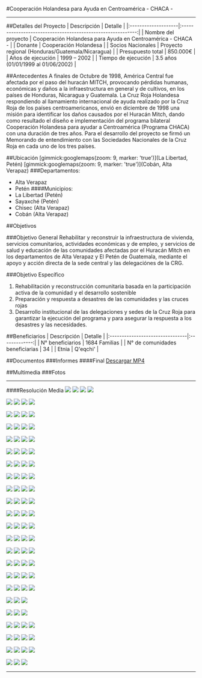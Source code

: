 #Cooperación Holandesa para Ayuda en Centroamérica - CHACA -
- - - - - - - - - - - - - - - - - - - - - - - - - - - - - - - - - - -

##Detalles del Proyecto
| Descripción         | Detalle                                                     |
|:--------------------|:-----------------------------------------------------------:|
| Nombre del proyecto | Cooperación Holandesa para Ayuda en Centroamérica - CHACA - |
| Donante             | Cooperación Holandesa |
| Socios Nacionales   | Proyecto regional (Honduras/Guatemala/Nicaragua) |
| Presupuesto total   | 850.000€ |
| Años de ejecución   | 1999 – 2002 |
| Tiempo de ejecución | 3.5 años (01/01/1999 al 01/06/2002) |


##Antecedentes
A finales de Octubre de 1998, América Central fue afectada por el paso del huracán MITCH, provocando pérdidas humanas, económicas y daños a la infraestructura en general y de cultivos, en los países de Honduras, Nicaragua y Guatemala. La Cruz Roja Holandesa respondiendo al llamamiento internacional de ayuda realizado por la Cruz Roja de los países centroamericanos, envió en diciembre de 1998 una misión para identificar los daños causados por el Huracán Mitch, dando como resultado el diseño e implementación del programa bilateral Cooperación Holandesa para ayudar a Centroamérica (Programa CHACA) con una duración de tres años. Para el desarrollo del proyecto se firmó un Memorando de entendimiento con las Sociedades Nacionales de la Cruz Roja en cada uno de los tres países.

##Ubicación
[gimmick:googlemaps(zoom: 9, marker: 'true')](La Libertad, Petén)
[gimmick:googlemaps(zoom: 9, marker: 'true')](Cobán, Alta Verapaz)
###Departamentos:
* Alta Verapaz
* Petén
####Municipios:
* La Libertad (Petén)
* Sayaxché (Petén)
* Chisec (Alta Verapaz)
* Cobán (Alta Verapaz)


##Objetivos

###Objetivo General
Rehabilitar y reconstruir la infraestructura de vivienda, servicios comunitarios, actividades económicas y de empleo, y servicios de salud y educación de las comunidades afectadas por el Huracán Mitch en los departamentos de Alta Verapaz y El Petén de Guatemala, mediante el apoyo y acción directa de la sede central y las  delegaciónes de la CRG.

###Objetivo Específico
1. Rehabilitación y reconstrucción comunitaria basada en la participación activa de la comunidad y el desarrollo sostenible
2. Preparación y respuesta a desastres de las comunidades y las cruces rojas
3. Desarrollo institucional de las delegaciones y sedes de la Cruz Roja para garantizar la ejecución del programa y para asegurar la respuesta a los desastres y las necesidades.

##Beneficiarios
| Descripción                     | Detalle       |
|:--------------------------------|:-------------:|
| N° beneficiarios                | 1684 Familias |
| N° de comunidades beneficiarias | 34            |
| Etnia                           | Q'eqchi'      |


##Documentos
###Informes
####Final
[](http://youtu.be/T1d_02MlYEM)
<a class="descarga-pdf" href="p02-chaca/2-informes/informe_final.mp4">Descargar MP4</a>

##Multimedia
###Fotos
- - -

####Resolución Media
![](p02-chaca/6-fotografias/01.jpg)
![](p02-chaca/6-fotografias/02.JPG)
![](p02-chaca/6-fotografias/03.JPG)
![](p02-chaca/6-fotografias/04.JPG)

![](p02-chaca/6-fotografias/05-champey.JPG)
![](p02-chaca/6-fotografias/06.JPG)
![](p02-chaca/6-fotografias/07.JPG)
![](p02-chaca/6-fotografias/08-catarata.JPG)

![](p02-chaca/6-fotografias/09.JPG)
![](p02-chaca/6-fotografias/11.JPG)
![](p02-chaca/6-fotografias/12.JPG)
![](p02-chaca/6-fotografias/13.JPG)

![](p02-chaca/6-fotografias/14.JPG)
![](p02-chaca/6-fotografias/15.JPG)
![](p02-chaca/6-fotografias/17.JPG)
![](p02-chaca/6-fotografias/18.JPG)

![](p02-chaca/6-fotografias/19.JPG)
![](p02-chaca/6-fotografias/20.JPG)
![](p02-chaca/6-fotografias/21.JPG)
![](p02-chaca/6-fotografias/22.JPG)

![](p02-chaca/6-fotografias/23.JPG)
![](p02-chaca/6-fotografias/24.JPG)
![](p02-chaca/6-fotografias/29.JPG)
![](p02-chaca/6-fotografias/30.JPG)

![](p02-chaca/6-fotografias/31.JPG)
![](p02-chaca/6-fotografias/33.JPG)
![](p02-chaca/6-fotografias/34.JPG)
![](p02-chaca/6-fotografias/35.JPG)

![](p02-chaca/6-fotografias/36.JPG)
![](p02-chaca/6-fotografias/37.JPG)
![](p02-chaca/6-fotografias/38.JPG)
![](p02-chaca/6-fotografias/39.JPG)

![](p02-chaca/6-fotografias/42.JPG)
![](p02-chaca/6-fotografias/43.JPG)
![](p02-chaca/6-fotografias/44.JPG)
![](p02-chaca/6-fotografias/45.JPG)

![](p02-chaca/6-fotografias/46.JPG)
![](p02-chaca/6-fotografias/48.JPG)
![](p02-chaca/6-fotografias/49.JPG)
![](p02-chaca/6-fotografias/50.JPG)

![](p02-chaca/6-fotografias/53.JPG)
![](p02-chaca/6-fotografias/56.JPG)
![](p02-chaca/6-fotografias/57.JPG)
![](p02-chaca/6-fotografias/58.JPG)

![](p02-chaca/6-fotografias/59.JPG)
![](p02-chaca/6-fotografias/60.JPG)
![](p02-chaca/6-fotografias/61.JPG)
![](p02-chaca/6-fotografias/62.JPG)

![](p02-chaca/6-fotografias/64.JPG)
![](p02-chaca/6-fotografias/65.JPG)
![](p02-chaca/6-fotografias/66.JPG)
![](p02-chaca/6-fotografias/67.JPG)

![](p02-chaca/6-fotografias/68.JPG)
![](p02-chaca/6-fotografias/71.JPG)
![](p02-chaca/6-fotografias/72.JPG)
![](p02-chaca/6-fotografias/75.JPG)

![](p02-chaca/6-fotografias/76.JPG)
![](p02-chaca/6-fotografias/77.JPG)
![](p02-chaca/6-fotografias/78.JPG)
![](p02-chaca/6-fotografias/80.JPG)

![](p02-chaca/6-fotografias/81.JPG)
![](p02-chaca/6-fotografias/82.JPG)
![](p02-chaca/6-fotografias/87.JPG)
![](p02-chaca/6-fotografias/88.JPG)

![](p02-chaca/6-fotografias/89.JPG)
![](p02-chaca/6-fotografias/90.JPG)
![](p02-chaca/6-fotografias/91.JPG)
![](p02-chaca/6-fotografias/92.JPG)

![](p02-chaca/6-fotografias/93.JPG)
![](p02-chaca/6-fotografias/96.JPG)
![](p02-chaca/6-fotografias/97.JPG)

![](p02-chaca/6-fotografias/catarata.JPG)
![](p02-chaca/6-fotografias/champey.JPG)
![](p02-chaca/6-fotografias/rubel-chaim.JPG)

![](p02-chaca/6-fotografias/07.JPG)
![](p02-chaca/6-fotografias/16.JPG)
![](p02-chaca/6-fotografias/25.JPG)
![](p02-chaca/6-fotografias/26.JPG)

![](p02-chaca/6-fotografias/27.JPG)
![](p02-chaca/6-fotografias/32.JPG)
![](p02-chaca/6-fotografias/40.JPG)
![](p02-chaca/6-fotografias/41.JPG)

![](p02-chaca/6-fotografias/47.JPG)
![](p02-chaca/6-fotografias/51.JPG)
![](p02-chaca/6-fotografias/52.JPG)
![](p02-chaca/6-fotografias/54.JPG)

![](p02-chaca/6-fotografias/55.JPG)
![](p02-chaca/6-fotografias/73.JPG)
![](p02-chaca/6-fotografias/74.JPG)

- - - - - - - - - - - - - - - - - - - - - - - - - - - - - - - - - - -

[p01]: proyectos/p01.md	"Programa para el Desarrollo"
[p02]: proyectos/p02.md	"Cooperación Holandesa para Ayuda en Centroamérica -CHACA-"
[p03]: proyectos/p03.md	"Atención a la salud preventiva, agua y saneamiento en 12 comunidades de Alta Verapaz, Guatemala"
[p04]: proyectos/p04.md	"Fortalecimiento de las Capacidades para la mitigación de desastres en el Municipio de Cobán y 30 comunidades de la cuenca del Río Chixoy"
[p05]: proyectos/p05.md	"Reduciendo los Riesgos en Comunidades Vulnerables del  Municipio de Santo Domingo, Departamento de Suchitepéquez, Guatemala"
[p06]: proyectos/p06.md	"Fortaleciendo capacidades ante los riesgos de Cambio Climático en el Oriente de Guatemala"
[p07]: proyectos/p07.md	"Reducción de Vulnerabilidades ante los efectos del Cambio Climático en Guatemala, Fase II"
[p08]: proyectos/p08.md	"Trabajando juntos podemos reducir los riesgos en las comunidades vulnerables de Champerico y Retalhuleu, Guatemala"
[p09]: proyectos/p09.md	"Respuesta inmediata ante las inundaciones provocadas por la Tormenta AGATHA, en la región suroccidente de Guatemala"
[p10]: proyectos/p10.md	"Fortaleciendo la Resiliencia de las comunidades ante los efectos de los desastres en parcelamiento La Máquina, Suchitepéquez y Retalhuleu"
[p11]: proyectos/p11.md	"Reducción del riesgo de desastres incrementados por el Cambio Climático"
[p12]: proyectos/p12.md	"Respuesta Inmediata a los efectos de los sismos en el departamento de Santa Rosa, Guatemala"
[p13]: proyectos/p13.md	"Aumentando la resiliencia ante los desastres en el departamento del Peten, Guatemala"
[p14]: proyectos/p14.md	"Mejorando la Salud Materno Neonatal de Comunidades Vulnerables de San Marcos, Guatemala"

<script type="text/javascript">$('.media').media();</script>